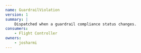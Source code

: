 ```yaml
---
name: GuardrailViolation
version: 1
summary: |
    Dispatched when a guardrail compliance status changes.
consumers:
    - Flight Controller
owners:
    - josharmi
---
```



<NodeGraph title="Consumer / Producer Diagram" />

<Schema />

<EventExamples />